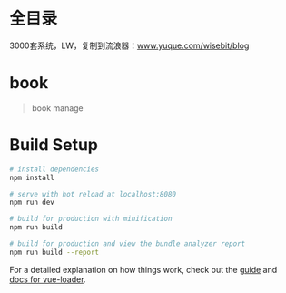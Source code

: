 # 全目录

3000套系统，LW，复制到流浪器：www.yuque.com/wisebit/blog
# book

> book manage

# Build Setup

``` bash
# install dependencies
npm install

# serve with hot reload at localhost:8080
npm run dev

# build for production with minification
npm run build

# build for production and view the bundle analyzer report
npm run build --report
```

For a detailed explanation on how things work, check out the [guide](vuejs-templates.github.io/webpack/) and [docs for vue-loader](vuejs.github.io/vue-loader).
